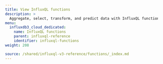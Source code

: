 ```yaml
---
title: View InfluxQL functions
description: >
  Aggregate, select, transform, and predict data with InfluxQL functions.
menu:
  influxdb3_cloud_dedicated:
    name: InfluxQL functions
    parent: influxql-reference
    identifier: influxql-functions
weight: 208

source: /shared/influxql-v3-reference/functions/_index.md
---
```


<!-- 
The content of this page is at /shared/influxql-v3-reference/functions/_index.md
-->
